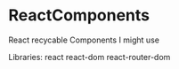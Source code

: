 # ReactComponents
React recycable Components I might use

Libraries:
react
react-dom
react-router-dom
